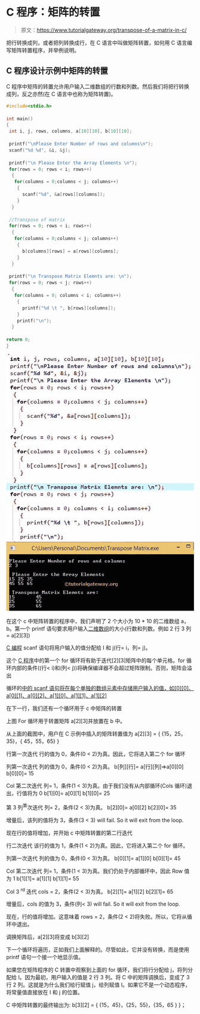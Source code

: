 # C 程序：矩阵的转置

> 原文：<https://www.tutorialgateway.org/transpose-of-a-matrix-in-c/>

把行转换成列，或者把列转换成行，在 C 语言中叫做矩阵转置，如何用 C 语言编写矩阵转置程序，并举例说明。

## C 程序设计示例中矩阵的转置

C 程序中矩阵的转置允许用户输入二维数组的行数和列数。然后我们将把行转换成列，反之亦然(在 C 语言中也称为矩阵转置)。

```c
#include<stdio.h>

int main()
{
 int i, j, rows, columns, a[10][10], b[10][10];

 printf("\nPlease Enter Number of rows and columns\n");
 scanf("%d %d", &i, &j);

 printf("\n Please Enter the Array Elements \n");
 for(rows = 0; rows < i; rows++)
  {
   for(columns = 0;columns < j; columns++)
    {
      scanf("%d", &a[rows][columns]);
    }
  }

 //Transpose of matrix 
 for(rows = 0; rows < i; rows++)
  {
   for(columns = 0;columns < j; columns++)
    {
      b[columns][rows] = a[rows][columns];
    }
  }

 printf("\n Transpose Matrix Elemnts are: \n");
 for(rows = 0; rows < j; rows++)
  {
   for(columns = 0; columns < i; columns++)
    {
      printf("%d \t ", b[rows][columns]);
    }
    printf("\n");
  }

return 0;
} 

```

![Transpose of a Matrix in C Programming](img/c913e403b5ba02602f86f472c00b0788.png)

在这个 c 中矩阵转置的程序中，我们声明了 2 个大小为 10 * 10 的二维数组 a，b。第一个 printf 语句要求用户输入[二维数组](https://www.tutorialgateway.org/two-dimensional-array-in-c/)的大小(行数和列数。例如 2 行 3 列= a[2][3])

[C 编程](https://www.tutorialgateway.org/c-programming/) scanf 语句将用户输入的值分配给 I 和 j(行= i，列= j)。

这个 [C 程序](https://www.tutorialgateway.org/c-programming-examples/)中的第一个 for 循环将有助于迭代[2][3]矩阵中的每个单元格。for 循环内部的条件((行< i)和(列< j))将确保编译器不会超过矩阵限制。否则，矩阵会溢出

循环的[中的 scanf 语句将在每个单独的数组元素中存储用户输入的值，如[0][0]、a[0][1]、a[0][2]、a[1][0]、a[1][1]、a[1][2]](https://www.tutorialgateway.org/for-loop-in-c-programming/)

在下一行，我们还有一个循环用于 c 中矩阵的转置

上图 For 循环用于转置矩阵 a[2][3]并放置在 b 中。

从上面的截图中，用户在 C 示例中插入的矩阵转置值为
a[2][3] = { {15，25，35}，{ 45，55，65} }

行第一次迭代
行的值为 0，条件(0 < 2)为真。因此，它将进入第二个 for 循环

列第一次迭代
列的值为 0，条件(0 < 2)为真。
b[列][行]= a[行][列]=>a[0][0]
b[0][0]= 15

Col 第二次迭代
列= 1，条件(1 < 3)为真。由于我们没有从内部循环(Cols 循环)退出，行值将为 0
b[1][0]= a[0][1]
b[1][0]= 25

第 3 列<sup>第</sup>次迭代
列= 2，条件(2 < 3)为真。
b[2][0]= a[0][2]
b[2][0]= 35

增量后，该列的值将为 3，条件(3 < 3) will fail. So it will exit from the loop.

现在行的值将增加，并开始 c 中矩阵转置的第二行迭代

行二次迭代
该行的值为 1，条件(1 < 2)为真。因此，它将进入第二个 for 循环。

列第一次迭代
列的值为 0，条件(0 < 3)为真。
b[0][1]= a[1][0]
b[0][1]= 45

Col 第二次迭代
列= 1，条件(1 < 3)为真。我们仍处于内部循环中，因此 Row 值为 1
b[1][1]= a[1][1]
b[1][1]= 55

Col 3 <sup>rd</sup> 迭代
cols = 2，条件(2 < 3)为真。
b[2][1]= a[1][2]
b[2][1]= 65

增量后，cols 的值为 3，条件(列< 3) will fail. So it will exit from the loop.

现在，行的值将增加。这意味着 rows = 2，条件(2 < 2)将失败。所以，它将从循环中退出。

调换矩阵后，a[2][3]将变成 b[3][2]

下一个循环将遍历，正如我们上面解释的。尽管如此，它并没有转换，而是使用 printf 语句一个接一个地显示值。

如果您在矩阵程序的 C 转置中观察到上面的 for 循环，我们将行分配给 j，将列分配给 I。因为最初，用户输入的值是 2 行 3 列。将 C 中的矩阵调换后，变成了 3 行 2 列。这就是为什么我们给行赋值 j，给列赋值 I。如果它不是一个动态程序，将常量值直接放在 I 和 j 的位置。

C 中矩阵转置的最终输出为:
b[3][2] = { {15，45}，{25，55}，{35，65 } }；